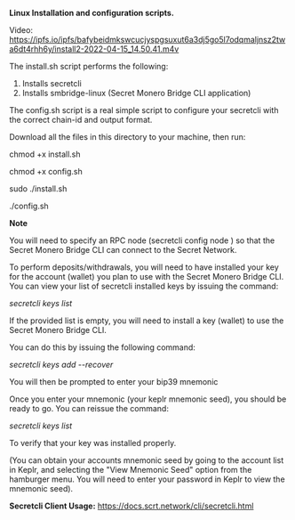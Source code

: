 **Linux Installation and configuration scripts.**

Video:
https://ipfs.io/ipfs/bafybeidmkswcucjyspgsuxut6a3dj5go5l7odqmaljnsz2twa6dt4rhh6y/install2-2022-04-15_14.50.41.m4v

The install.sh script performs the following:

1. Installs secretcli
2. Installs smbridge-linux (Secret Monero Bridge CLI application)


The config.sh script is a real simple script to configure your secretcli with the correct chain-id and output format.

Download all the files in this directory to your machine, then run:

chmod +x install.sh

chmod +x config.sh

sudo ./install.sh 

./config.sh

**Note**

You will need to specify an RPC node (secretcli config node <URL> ) so that the Secret Monero Bridge CLI can connect to the Secret Network.

To perform deposits/withdrawals, you will need to have installed your key for the account (wallet) you plan to use with the Secret Monero Bridge CLI.
You can view your list of secretcli installed keys by issuing the command:

*secretcli keys list*

If the provided list is empty, you will need to install a key (wallet) to use the Secret Monero Bridge CLI.

You can do this by issuing the following command:

*secretcli keys add --recover <key-alias>*

You will then be prompted to enter your bip39 mnemonic

Once you enter your mnemonic (your keplr mnemonic seed), you should be ready to go. You can reissue the command:
  
  *secretcli keys list*
  
To verify that your key was installed properly.
  

(You can obtain your accounts mnemonic seed by going to the account list in Keplr, and selecting the "View Mnemonic Seed" option from the hamburger menu. You will need to enter your password in Keplr to view the mnemonic seed).
  
  **Secretcli Client Usage:**
  https://docs.scrt.network/cli/secretcli.html
